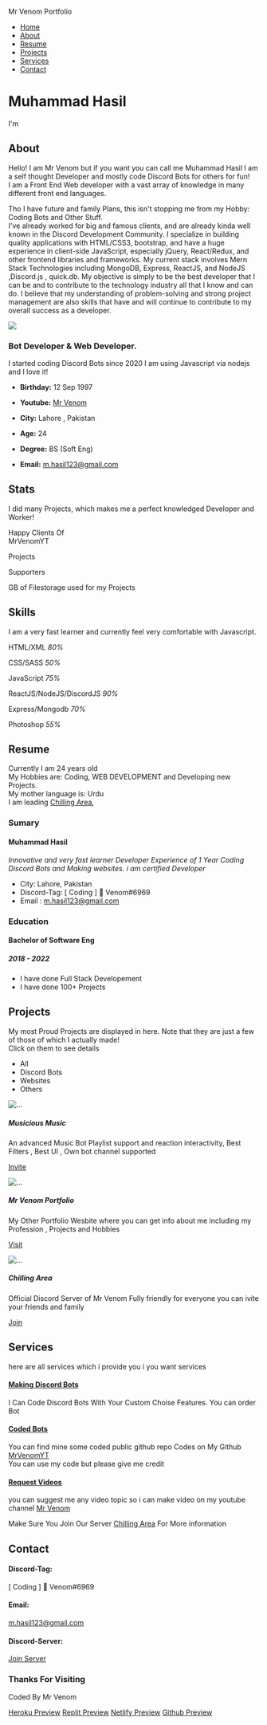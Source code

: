 Mr Venom Portfolio                   

*   [Home](#hero)
*   [About](#about)
*   [Resume](#resume)
*   [Projects](#portfolio)
*   [Services](#services)
*   [Contact](#contact)

Muhammad Hasil
==============

I'm

[](https://www.youtube.com/channel/UCgkRkvD3IiZCtaxjyG-mwSA)[](https://www.patreon.com/DevVenom)[](https://www.instagram.com/muhammad_hasil_13)[](https://discord.gg/HEmshJuPXC)[](https://www.linkedin.com/in/muhammad-hasil-603842166/)

About
-----

Hello! I am Mr Venom but if you want you can call me Muhammad Hasil I am a self thought Developer and mostly code Discord Bots for others for fun!  
I am a Front End Web developer with a vast array of knowledge in many different front end languages.  
  
Tho I have future and family Plans, this isn't stopping me from my Hobby: Coding Bots and Other Stuff.  
I've already worked for big and famous clients, and are already kinda well known in the Discord Development Community. I specialize in building quality applications with HTML/CSS3, bootstrap, and have a huge experience in client-side JavaScript, especially jQuery, React/Redux, and other frontend libraries and frameworks. My current stack involves Mern Stack Technologies including MongoDB, Express, ReactJS, and NodeJS ,Discord.js , quick.db. My objective is simply to be the best developer that I can be and to contribute to the technology industry all that I know and can do. I believe that my understanding of problem-solving and strong project management are also skills that have and will continue to contribute to my overall success as a developer.

![](images/profile-img.gif)

### Bot Developer & Web Developer.

I started coding Discord Bots since 2020 I am using Javascript via nodejs and I love it!

*   **Birthday:** 12 Sep 1997
*   **Youtube:** [Mr Venom](https://www.youtube.com/channel/UCgkRkvD3IiZCtaxjyG-mwSA)
*   **City:** Lahore , Pakistan

*   **Age:** 24
*   **Degree:** BS (Soft Eng)
*   **Email:** m.hasil123@gmail.com

Stats
-----

I did many Projects, which makes me a perfect knowledged Developer and Worker!

Happy Clients Of  
MrVenomYT

Projects

Supporters

GB of Filestorage used for my Projects

Skills
------

I am a very fast learner and currently feel very comfortable with Javascript.

HTML/XML _80%_

CSS/SASS _50%_

JavaScript _75%_

ReactJS/NodeJS/DiscordJS _90%_

Express/Mongodb _70%_

Photoshop _55%_

Resume
------

Currently I am 24 years old  
My Hobbies are: Coding, WEB DEVELOPMENT and Developing new Projects.  
My mother language is: Urdu  
I am leading [Chilling Area](https://discord.gg/HEmshJuPXC),

### Sumary

#### Muhammad Hasil

_Innovative and very fast learner Developer Experience of 1 Year Coding Discord Bots and Making websites. i am certified Developer_

*   City: Lahore, Pakistan
*   Discord-Tag: \[ Coding \] 👑 Venom#6969
*   Email : m.hasil123@gmail.com

### Education

#### Bachelor of Software Eng

##### 2018 - 2022

*   I have done Full Stack Developement
*   I have done 100+ Projects

Projects
--------

My most Proud Projects are displayed in here. Note that they are just a few of those of which I actually made!  
Click on them to see details

*   All
*   Discord Bots
*   Websites
*   Others

![...](https://github.com/MrVenomYT/Portfolio-beta/blob/'main'/images/portfolio/jugnu_logo.gif)

##### Musicious Music

An advanced Music Bot Playlist support and reaction interactivity, Best Filters , Best UI , Own bot channel supported

[Invite](https://www.musicous.tk/)

![...](https://github.com/MrVenomYT/Portfolio-beta/blob/'main'/images/portfolio/portfolio.gif)

##### Mr Venom Portfolio

My Other Portfolio Wesbite where you can get info about me including my Profession , Projects and Hobbies

[Visit](https://www.musicous.tk/)

![...](https://github.com/MrVenomYT/Portfolio-beta/blob/'main'/images/portfolio/discord_server.gif)

##### Chilling Area

Official Discord Server of Mr Venom Fully friendly for everyone you can ivite your friends and family

[Join](https://discord.gg/HEmshJuPXC)

Services
--------

here are all services which i provide you i you want services

#### [Making Discord Bots](https://discord.gg/HEmshJuPXC)

I Can Code Discord Bots With Your Custom Choise Features. You can order Bot

#### [Coded Bots](https://github.com/MrVenomYT)

You can find mine some coded public github repo Codes on My Github [MrVenomYT](https://github.com/MrVenomYT)  
You can use my code but please give me credit

#### [Request Videos](https://www.youtube.com/channel/UCgkRkvD3IiZCtaxjyG-mwSA)

you can suggest me any video topic so i can make video on my youtube channel [Mr Venom](https://www.youtube.com/channel/UCgkRkvD3IiZCtaxjyG-mwSA)

Make Sure You Join Our Server [Chilling Area](https://discord.gg/HEmshJuPXC) For More information

Contact
-------

#### Discord-Tag:

\[ Coding \] 👑 Venom#6969

#### Email:

m.hasil123@gmail.com

#### Discord-Server:

[Join Server](https://discord.gg/HEmshJuPXC)

### Thanks For Visiting

[](https://www.youtube.com/channel/UCgkRkvD3IiZCtaxjyG-mwSA)[](https://www.patreon.com/DevVenom)[](https://www.instagram.com/muhammad_hasil_13)[](https://discord.gg/HEmshJuPXC)[](https://www.linkedin.com/in/muhammad-hasil-603842166/)

Coded By Mr Venom

[Heroku Preview](https://portfolio-beta-ver.herokuapp.com)
[Replit Preview](https://www.hasil.tk)
[Netlify Preview](https://portfolio-beta-version.netlify.app)
[Github Preview](https://mrvenomyt.github.io/Portfolio-beta/)
